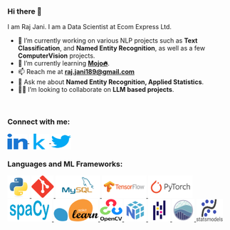 ### Hi there 👋

I am Raj Jani. I am a Data Scientist at Ecom Express Ltd.

- 🔭 I’m currently working on various NLP projects such as **Text Classification**, and **Named Entity Recognition**, as well as a few **ComputerVision** projects.
- 🌱 I’m currently learning [**Mojo🔥**](https://www.modular.com/mojo).
- 📫 Reach me at **raj.jani189@gmail.com**
- 💬 Ask me about **Named Entity Recognition, Applied Statistics**.
- 🤝🏼 I’m looking to collaborate on **LLM based projects**.

<br>
<h3 align="left">Connect with me:</h3>
<p align="left">
<a href="https://www.linkedin.com/in/rajjanicodes/" target="blank" alt="Link to my Linkedin profile.">
    <img align="center" src="https://github.com/rajjanicodes/rajjanicodes/blob/main/Logos/linked-in-alt.svg" alt="Linkedin Logo" height="35" width="45" />
</a>
<a href="https://kaggle.com/rajjanicodes" target="blank" alt="Link to my Kaggle profile.">
    <img align="center" src="https://github.com/rajjanicodes/rajjanicodes/blob/main/Logos/kaggle.svg" alt="Kaggle Logo" height="35" width="45" />
</a>
<a href="https://twitter.com/@rajjanicodes" target="blank" alt="Link to my Twitter profile.">
    <img align="center" src="https://github.com/rajjanicodes/rajjanicodes/blob/main/Logos/twitter.svg" alt="Twitter Logo" height="35" width="45"/>
</a>
</p>


<h3 align="left">Languages and ML Frameworks:</h3>
<p align="left">
<a href="https://www.python.org" target="_blank">
    <img src="https://github.com/rajjanicodes/rajjanicodes/blob/main/Logos/python-original.svg" alt="Python Logo" width="50" height="50"/>
</a>
<a href="https://git-scm.com/" target="_blank">
    <img src="https://github.com/rajjanicodes/rajjanicodes/blob/main/Logos/git-scm-icon.svg" alt="Git Logo" width="50" height="50"/>
</a> 
<a href="https://www.mysql.com/" target="_blank">
    <img src="https://github.com/rajjanicodes/rajjanicodes/blob/main/Logos/mysql-ar21.svg" alt="MySQL Logo" width="100" height="50"/>
</a> 

<a href="https://tensorflow.org/" target="_blank">
    <img src="https://github.com/rajjanicodes/rajjanicodes/blob/main/Logos/tensorflow-ar21.svg" alt="TensorFlow Logo" width="100" height="50"/>
</a>
<a href="https://pytorch.org/" target="_blank">
    <img src="https://github.com/rajjanicodes/rajjanicodes/blob/main/Logos/pytorch-ar21.svg" alt="PyTorch Logo" width="100" height="50"/>
</a> 
<a href="https://www.spacy.io/" target="_blank">
    <img src="https://github.com/rajjanicodes/rajjanicodes/blob/main/Logos/spacy.svg" alt="spaCy Logo" width="100" height="50"/>
</a> 
<a href="https://scikit-learn.org/stable/" target="_blank">
    <img src="https://github.com/rajjanicodes/rajjanicodes/blob/main/Logos/scikit-learn-logo-without-subtitle.svg" alt="SciKit-Learn Logo" width="100" height="50"/>
</a> 

<a href="https://opencv.org/" target="_blank" rel="noreferrer">
    <img src="https://github.com/rajjanicodes/rajjanicodes/blob/main/Logos/OpenCV_logo_black.svg" alt="OpenCV Logo" width="50" height="50"/>
</a> 
<a href="https://numpy.org/" target="_blank" rel="noreferrer">
    <img src="https://github.com/rajjanicodes/rajjanicodes/blob/main/Logos/numpylogoicon.svg" alt="NumPy Logo" width="50" height="50"/>
</a>
<a href="https://pandas.pydata.org/" target="_blank" rel="noreferrer">
    <img src="https://github.com/rajjanicodes/rajjanicodes/blob/main/Logos/pandas-original.svg" alt="Pandas Logo" width="50" height="50"/>
</a> 
<a href="https://seaborn.pydata.org/" target="_blank" rel="noreferrer">
    <img src="https://github.com/rajjanicodes/rajjanicodes/blob/main/Logos/seaborn-logo-mark-lightbg.svg" alt="Seaborn Logo" width="50" height="50"/>
</a>
<a href="https://www.statsmodels.org/" target="_blank" rel="noreferrer">
    <img src="https://github.com/rajjanicodes/rajjanicodes/blob/main/Logos/statsmodels-logo-v2.svg" alt="StatsModels Logo" width="60" height="50"/>
</a>
</p>

<!--
**rajjanicodes/rajjanicodes** is a ✨ _special_ ✨ repository because its `README.md` (this file) appears on your GitHub profile.

Here are some ideas to get you started:

- 🔭 I’m currently working on various NLP projects such as Text Classification and Named Entity Recognition and ComputerVision projects.
- 🌱 I’m currently learning PyTorch and Mojo.
- 👯 I’m looking to collaborate on ...
- 🤔 I’m looking for help with ...
- 💬 Ask me about ...
- 📫 How to reach me: ...
- 😄 Pronouns: ...
- ⚡ Fun fact: ...
-->
